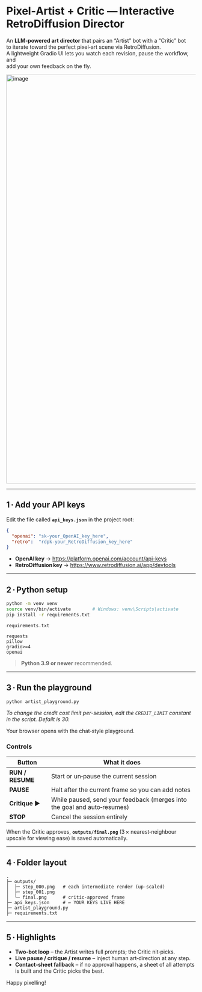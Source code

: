 # Pixel‑Artist + Critic — Interactive RetroDiffusion Director

An **LLM‑powered art director** that pairs an “Artist” bot with a “Critic” bot  
to iterate toward the perfect pixel‑art scene via RetroDiffusion.  
A lightweight Gradio UI lets you watch each revision, pause the workflow, and  
add your own feedback on the fly.

<img width="1486" height="1087" alt="image" src="https://github.com/user-attachments/assets/b6b2452c-d052-42b3-8629-9db4df892119" />


---

## 1 · Add your API keys

Edit the file called **`api_keys.json`** in the project root:

```json
{
  "openai": "sk‑your_OpenAI_key_here",
  "retro":  "rdpk‑your_RetroDiffusion_key_here"
}
```

* **OpenAI key** → <https://platform.openai.com/account/api-keys>  
* **RetroDiffusion key** → <https://www.retrodiffusion.ai/app/devtools>

---

## 2 · Python setup

```bash
python -m venv venv
source venv/bin/activate        # Windows: venv\Scripts\activate
pip install -r requirements.txt
```

`requirements.txt`

```
requests
pillow
gradio>=4
openai
```

> **Python 3.9 or newer** recommended.

---

## 3 · Run the playground

```bash
python artist_playground.py
```
*To change the credit cost limit per-session, edit the `CREDIT_LIMIT` constant in the script. Defailt is 30.*

Your browser opens with the chat‑style playground.

### Controls

| Button | What it does |
|--------|--------------|
| **RUN / RESUME** | Start or un‑pause the current session |
| **PAUSE** | Halt after the current frame so you can add notes |
| **Critique ▶** | While paused, send your feedback (merges into the goal and auto‑resumes) |
| **STOP** | Cancel the session entirely |

When the Critic approves, **`outputs/final.png`** (3 × nearest‑neighbour upscale for viewing ease) is saved automatically.

---

## 4 · Folder layout

```
.
├─ outputs/
│  ├─ step_000.png   # each intermediate render (up‑scaled)
│  ├─ step_001.png
│  └─ final.png      # critic‑approved frame
├─ api_keys.json     # ← YOUR KEYS LIVE HERE
├─ artist_playground.py
├─ requirements.txt
```

---

## 5 · Highlights

* **Two‑bot loop** – the Artist writes full prompts; the Critic nit‑picks.  
* **Live pause / critique / resume** – inject human art‑direction at any step.  
* **Contact‑sheet fallback** – if no approval happens, a sheet of all attempts is built and the Critic picks the best.

Happy pixelling!

